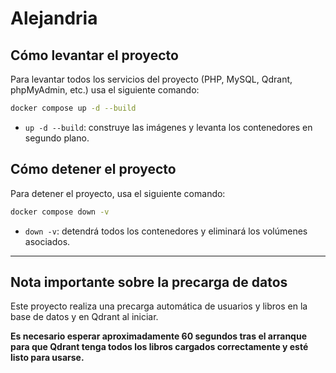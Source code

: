 # Alejandria

## Cómo levantar el proyecto

Para levantar todos los servicios del proyecto (PHP, MySQL, Qdrant, phpMyAdmin, etc.) usa el siguiente comando:

```bash
docker compose up -d --build
```

- `up -d --build`: construye las imágenes y levanta los contenedores en segundo plano.

## Cómo detener el proyecto

Para detener el proyecto, usa el siguiente comando:

```bash
docker compose down -v
```

- `down -v`: detendrá todos los contenedores y eliminará los volúmenes asociados.

---

## Nota importante sobre la precarga de datos

Este proyecto realiza una precarga automática de usuarios y libros en la base de datos y en Qdrant al iniciar.

**Es necesario esperar aproximadamente 60 segundos tras el arranque para que Qdrant tenga todos los libros cargados correctamente y esté listo para usarse.**

